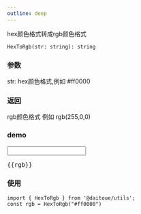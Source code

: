 ```yaml
---
outline: deep
---
```


hex颜色格式转成rgb颜色格式
```
HexToRgb(str: string): string
```

### 参数
str:  hex颜色格式,例如 #ff0000

### 返回
rgb颜色格式 例如 rgb(255,0,0)


### demo

<div class="demo">
    <input type="text" v-model="hex">
    <pre>{{rgb}}</pre>
</div>

<script lang="ts" setup>
    import { HexToRgb } from '../../lib/color.ts';
    import { ref, computed } from 'vue';
    window.HexToRgb = HexToRgb;
    const hex = ref("#ff0000");
    const rgb = computed(() => HexToRgb(hex.value))
</script>

### 使用
```
import { HexToRgb } from '@daitoue/utils';
const rgb = HexToRgb("#ff0000")
```